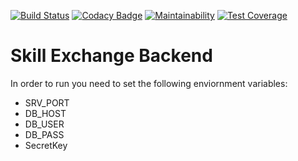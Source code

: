[![Build Status](https://travis-ci.org/dev-exchange/skill-exchange-backend.svg?branch=development)](https://travis-ci.org/dev-exchange/skill-exchange-backend) [![Codacy Badge](https://api.codacy.com/project/badge/Grade/f5eb7b97df5e4cc3b0b915d5bd54e614)](https://www.codacy.com/app/dev-exchange/skill-exchange-backend?utm_source=github.com&amp;utm_medium=referral&amp;utm_content=dev-exchange/skill-exchange-backend&amp;utm_campaign=Badge_Grade) [![Maintainability](https://api.codeclimate.com/v1/badges/1a578fffe2040c0388f8/maintainability)](https://codeclimate.com/github/dev-exchange/skill-exchange-backend/maintainability) [![Test Coverage](https://api.codeclimate.com/v1/badges/1a578fffe2040c0388f8/test_coverage)](https://codeclimate.com/github/dev-exchange/skill-exchange-backend/test_coverage)

# Skill Exchange Backend

In order to run you need to set the following enviornment variables:

- SRV_PORT
- DB_HOST
- DB_USER
- DB_PASS
- SecretKey
